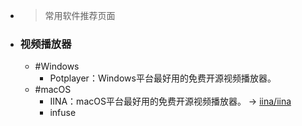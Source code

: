 - > 常用软件推荐页面
- ### 视频播放器
    - #Windows
        - Potplayer：Windows平台最好用的免费开源视频播放器。
    - #macOS
        - IINA：macOS平台最好用的免费开源视频播放器。 -> [iina/iina](https://github.com/iina/iina)
        - infuse
